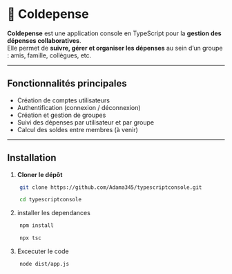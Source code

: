 # 💸 Coldepense

**Coldepense** est une application console en TypeScript pour la **gestion des dépenses collaboratives**.  
Elle permet de **suivre, gérer et organiser les dépenses** au sein d’un groupe : amis, famille, collègues, etc.

---

## Fonctionnalités principales

-   Création de comptes utilisateurs
-   Authentification (connexion / déconnexion)
-   Création et gestion de groupes
-   Suivi des dépenses par utilisateur et par groupe
-   Calcul des soldes entre membres (à venir)

---

## Installation

1. **Cloner le dépôt**

```bash
    git clone https://github.com/Adama345/typescriptconsole.git

    cd typescriptconsole
```

2. installer les dependances

```bash
    npm install

    npx tsc
```

3. Excecuter le code

```bash
    node dist/app.js
```
